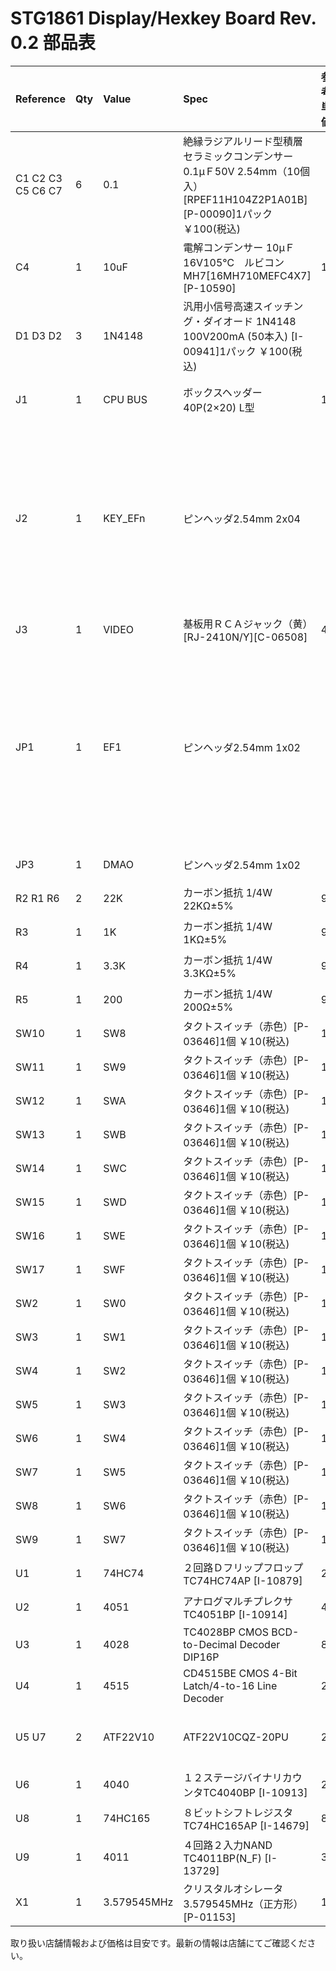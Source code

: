 # STG1861 Display/Hexkey Board Rev. 0.2 部品表

|Reference|Qty|Value|Spec|参考単価|小計|購入店（参考）|備考|
|:----|:----|:----|:----|:----|:----|:----|:----|
|C1 C2 C3 C5 C6 C7|6|0.1|絶縁ラジアルリード型積層セラミックコンデンサー0.1μＦ50V 2.54mm（10個入）[RPEF11H104Z2P1A01B][P-00090]1パック ￥100(税込) | |100|秋月電子| |
|C4|1|10uF|電解コンデンサー 10μＦ16V105℃　ルビコンMH7[16MH710MEFC4X7][P-10590]|10|10|秋月電子| |
|D1 D3 D2|3|1N4148| 汎用小信号高速スイッチング・ダイオード 1N4148 100V200mA (50本入) [I-00941]1パック ￥100(税込) | |100|秋月電子| |
|J1|1|CPU BUS|ボックスヘッダー40P(2×20) L型|140|140|オレンジピコ|千石電商にもあり|
|J2|1|KEY_EFn|ピンヘッダ2.54mm 2x04| |50|秋月電子| ピンヘッダ　２×４０　（８０Ｐ）[PH-2x40SG][C-00082]1本 ￥50(税込)を折って使用|
|J3|1|VIDEO|基板用ＲＣＡジャック（黄）[RJ-2410N/Y][C-06508]|40|40|秋月電子| |
|JP1|1|EF1|ピンヘッダ2.54mm 1x02| |35|秋月電子| ピンヘッダ　１×４０　（４０Ｐ）[PH-1x40SG][C-00167]1個 ￥35(税込)を折って使用JP2|1|INT|ピンヘッダ2.54mm 1x02| |0|秋月電子|同上|
|JP3|1|DMAO|ピンヘッダ2.54mm 1x02| |0|秋月電子|同上|
|R2 R1 R6|2|22K|カーボン抵抗 1/4W 22KΩ±5% |9|18|千石電商| |
|R3|1|1K|カーボン抵抗 1/4W 1KΩ±5% |9|9|千石電商| |
|R4|1|3.3K|カーボン抵抗 1/4W 3.3KΩ±5% |9|9|千石電商| |
|R5|1|200|カーボン抵抗 1/4W 200Ω±5% |9|9|千石電商| |
|SW10|1|SW8| タクトスイッチ（赤色）[P-03646]1個 ￥10(税込) |10|10|秋月電子|色はお好みで|
|SW11|1|SW9| タクトスイッチ（赤色）[P-03646]1個 ￥10(税込) |10|10|秋月電子|色はお好みで|
|SW12|1|SWA| タクトスイッチ（赤色）[P-03646]1個 ￥10(税込) |10|10|秋月電子|色はお好みで|
|SW13|1|SWB| タクトスイッチ（赤色）[P-03646]1個 ￥10(税込) |10|10|秋月電子|色はお好みで|
|SW14|1|SWC| タクトスイッチ（赤色）[P-03646]1個 ￥10(税込) |10|10|秋月電子|色はお好みで|
|SW15|1|SWD| タクトスイッチ（赤色）[P-03646]1個 ￥10(税込) |10|10|秋月電子|色はお好みで|
|SW16|1|SWE| タクトスイッチ（赤色）[P-03646]1個 ￥10(税込) |10|10|秋月電子|色はお好みで|
|SW17|1|SWF| タクトスイッチ（赤色）[P-03646]1個 ￥10(税込) |10|10|秋月電子|色はお好みで|
|SW2|1|SW0| タクトスイッチ（赤色）[P-03646]1個 ￥10(税込) |10|10|秋月電子|色はお好みで|
|SW3|1|SW1| タクトスイッチ（赤色）[P-03646]1個 ￥10(税込) |10|10|秋月電子|色はお好みで|
|SW4|1|SW2| タクトスイッチ（赤色）[P-03646]1個 ￥10(税込) |10|10|秋月電子|色はお好みで|
|SW5|1|SW3| タクトスイッチ（赤色）[P-03646]1個 ￥10(税込) |10|10|秋月電子|色はお好みで|
|SW6|1|SW4| タクトスイッチ（赤色）[P-03646]1個 ￥10(税込) |10|10|秋月電子|色はお好みで|
|SW7|1|SW5| タクトスイッチ（赤色）[P-03646]1個 ￥10(税込) |10|10|秋月電子|色はお好みで|
|SW8|1|SW6| タクトスイッチ（赤色）[P-03646]1個 ￥10(税込) |10|10|秋月電子|色はお好みで|
|SW9|1|SW7| タクトスイッチ（赤色）[P-03646]1個 ￥10(税込) |10|10|秋月電子|色はお好みで|
|U1|1|74HC74|２回路Ｄフリップフロップ TC74HC74AP [I-10879]|25|25|秋月電子| |
|U2|1|4051| アナログマルチプレクサ TC4051BP [I-10914]|40|40|秋月電子| |
|U3|1|4028|TC4028BP CMOS BCD-to-Decimal Decoder DIP16P|85|85|若松通商| |
|U4|1|4515|CD4515BE CMOS 4-Bit Latch/4-to-16 Line Decoder|213|213|若松通商| |
|U5 U7|2|ATF22V10|ATF22V10CQZ-20PU |235|470|RSオンライン| |
|U6|1|4040| １２ステージバイナリカウンタTC4040BP [I-10913]|20|20|秋月電子| |
|U8|1|74HC165| ８ビットシフトレジスタ TC74HC165AP [I-14679]|80|80|秋月電子| |
|U9|1|4011|４回路２入力NAND TC4011BP(N_F) [I-13729]|30|30|秋月電子| |
|X1|1|3.579545MHz|クリスタルオシレータ 3.579545MHz（正方形）[P-01153]|150|150|秋月電子| |

取り扱い店舗情報および価格は目安です。最新の情報は店舗にてご確認ください。
